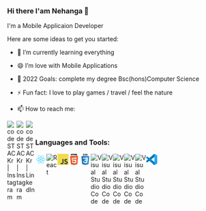 ### Hi there I'am Nehanga 👋

I'm a Mobile Applicaion Developer

Here are some ideas to get you started:

- 🌱 I’m currently learning everything
- 😄 I’m love with Mobile Applications
- 🥅 2022 Goals: complete my degree Bsc(hons)Computer Science
- ⚡ Fun fact: I love to play games / travel / feel the nature

- 📫 How to reach me:

[<img align="left" alt="codeSTACKr | Instagram" width="22px" src="https://cdn.jsdelivr.net/npm/simple-icons@v3/icons/instagram.svg" />][instagram] [<img align="left" alt="codeSTACKr | Instagram" width="22px" src="https://cdn.jsdelivr.net/npm/simple-icons@v3/icons/facebook.svg" />][facebook] [<img align="left" alt="codeSTACKr | LinkedIn" width="22px" src="https://cdn.jsdelivr.net/npm/simple-icons@v3/icons/linkedin.svg" />][linkedin]

[instagram]: https://www.instagram.com/invites/contact/?i=u91qb9sl5tx5&utm_content=3lyabp4
[facebook]: https://www.facebook.com/tharushka.tripleN.2000
[linkedin]: https://www.linkedin.com/in/nehanga-tharushka-0a094a1a4

<br />

### Languages and Tools:

<img align="left" alt="React" width="26px" src="https://raw.githubusercontent.com/github/explore/80688e429a7d4ef2fca1e82350fe8e3517d3494d/topics/react/react.png" />
<img align="left" alt="React" width="26px" src="https://cdn-icons-png.flaticon.com/512/919/919830.png" />
<img align="left" alt="JavaScript" width="26px" src="https://raw.githubusercontent.com/github/explore/80688e429a7d4ef2fca1e82350fe8e3517d3494d/topics/javascript/javascript.png" />
<img align="left" alt="HTML5" width="26px" src="https://raw.githubusercontent.com/github/explore/80688e429a7d4ef2fca1e82350fe8e3517d3494d/topics/html/html.png" />
<img align="left" alt="CSS3" width="26px" src="https://raw.githubusercontent.com/github/explore/80688e429a7d4ef2fca1e82350fe8e3517d3494d/topics/css/css.png" />
<img align="left" alt="Visual Studio Code" width="26px" src="https://cdn-icons-png.flaticon.com/512/381/381704.png" />
<img align="left" alt="Visual Studio Code" width="26px" src="https://cdn-icons-png.flaticon.com/512/226/226777.png" />
<img align="left" alt="Visual Studio Code" width="26px" src="https://cdn-icons-png.flaticon.com/512/1265/1265531.png" />
<img align="left" alt="Visual Studio Code" width="26px" src="https://cdn-icons-png.flaticon.com/512/906/906324.png" />
<img align="left" alt="Visual Studio Code" width="26px" src="https://cdn-icons-png.flaticon.com/512/888/888839.png" />
<img align="left" alt="Visual Studio Code" width="26px" src="https://raw.githubusercontent.com/github/explore/80688e429a7d4ef2fca1e82350fe8e3517d3494d/topics/visual-studio-code/visual-studio-code.png" />

